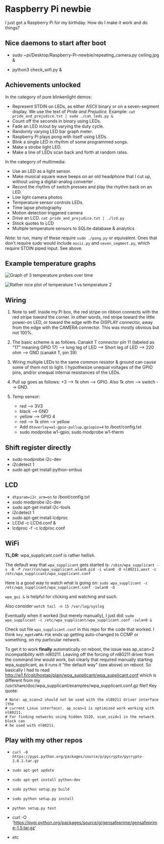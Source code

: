 Raspberry Pi newbie
========

I just got a Raspberry Pi for my birthday. How do I make it work and
do things?

Nice daemons to start after boot
--------
* sudo ~pi/Desktop/Raspberry-Pi-newbie/repeating_camera.py ceiling.jpg &

* python3 check_wifi.py &


Achievements unlocked
--------

In the category of pure blinkenlight demos:

* Represent STDIN on LEDs, as either ASCII binary or on a
  seven-segment display. We use the text of _Pride and Prejudice._
  Example: `cat pride_and_prejudice.txt | sudo ./cat_leds.py &`
* Count off the seconds in binary using LEDs.
* Fade an LED in/out by varying the duty cycle.
* Randomly varying LED bar graph meter.
* Raspberry Pi plays pong with itself using LEDs.
* Blink a single LED in rhythm of some programmed songs.
* Make a strobe light LED.
* Make a line of LEDs scan back and forth at random rates.

In the category of multimedia:

* Use an LED as a light sensor.
* Make musical square wave beeps on an old headphone that I cut up,
  without using a digital-analog converter .
* Record the rhythm of switch presses and play the rhythm back on an
  LED.
* Low light camera photos
* Temperature sensor controls LEDs.
* Time lapse photography
* Motion detection triggered camera
* Drive an LCD. `cat pride_and_prejudice.txt | ./lcd.py`
* Stock quotes to LCD
* Multiple temperature sensors to SQLite database & analytics

*Note:* to run, many of these require `sudo ./pong.py` or
equivalent. Ones that don't require sudo would include `ascii.py` and
`seven_segment.py`, which require STDIN piped input. See above.


Example temperature graphs
--------
![Graph of 3 temperature probes over time](https://dl.dropboxusercontent.com/u/38640281/github_img/threeTempVsTime.png)

![Rather nice plot of temperature 1 vs temperature 2](https://dl.dropboxusercontent.com/u/38640281/github_img/catbedVsRadiator.png)


Wiring
--------

1. Note to self. Inside my Pi box, the red stripe on ribbon connects
with the red stripe *toward* the corner. In other words, red stripe
toward the little power-on LED, or toward the edge with the DISPLAY
connector, away from the edge with the CAMERA connector. This was
mostly obvious but not 100%.

2. The basic scheme is as follows. Canakit T connector pin 11 (labeled
as "17" meaning GPIO 17) --> long leg of LED --> Short leg of LED -->
220 ohm --> GND (canakit T, pin 39)

3. Wiring multiple LEDs to the same common resistor & ground can cause
some of them not to light. I hypothesize unequal voltages of the GPIO
pins, and/or unequal internal resistances of the LEDs.

4. Pull up goes as follows: +3 --> 1k ohm --> GPIO. Also 1k ohm -->
switch --> GND.

5. Temp sensor: 
    * red --> 3V3
    * black --> GND
    * yellow --> GPIO 4
    * red --> 1k ohm --> yellow
    * Add `dtoverlay=w1-gpio-pullup,gpiopin=4` to /boot/config.txt
    * sudo modprobe w1-gpio; sudo modprobe w1-therm

Shift register directly
--------
* sudo modprobe i2c-dev
* i2cdetect 1
* sudo apt-get install python-smbus



LCD
--------
* `dtparam=i2c_arm=on` to /boot/config.txt
* sudo modprobe i2c-dev
* sudo apt-get install i2c-tools
* i2cdetect 1
* sudo apt-get install lcdproc
* LCDd -c LCDd.conf &
* lcdproc -f -c lcdproc.conf

WiFi
--------

**TL;DR:** wpa_supplicant.conf is rather hellish.



The default way that `wpa_supplicant` gets started is:
`/sbin/wpa_supplicant -s -B -P /var/run/wpa_supplicant.wlan0.pid -i
wlan0 -D nl80211,wext -c /etc/wpa_supplicant/wpa_supplicant.conf`

Here is a good way to watch what is going on: `sudo wpa_supplicant
-c /etc/wpa_supplicant/wpa_supplicant.conf -iwlan0 -d`

`wpa_gui &` is helpful for clicking and watching and such.

Also consider `watch tail -n 15 /var/log/syslog`

Eventually when it worked [but merely manually], I just did: `sudo
wpa_supplicant -c /etc/wpa_supplicant/wpa_supplicant.conf -iwlan0 &`

Check out file `wpa_supplicant.conf` in this repo for the code that
worked. I think `key_mgmt=WPA-PSK` ends up getting auto-changed to
CCMP or something, on my particular network.

To get it to work **finally** automatically on reboot, the issue was
ap_scan=2 incompatibility with nl80211. Leaving off the forcing of
nl80211 driver from the command line would work, but clearly that
required manually starting wpa_supplicant, as it runs it "the default
way" (see above) on reboot. So basically I had to read
http://w1.fi/cgit/hostap/plain/wpa_supplicant/wpa_supplicant.conf
which is different from my
/usr/share/doc/wpa_supplicant/examples/wpa_supplicant.conf.gz file!!
Key quote:

    # Note: ap_scan=2 should not be used with the nl80211 driver interface (the
    # current Linux interface). ap_scan=1 is optimized work working with nl80211.
    # For finding networks using hidden SSID, scan_ssid=1 in the network block can
    # be used with nl80211.


Play with my other repos
--------

* `curl -O https://pypi.python.org/packages/source/p/pycrypto/pycrypto-2.6.1.tar.gz`

* `sudo apt-get update`

* `sudo apt-get install python-dev`

* `sudo python setup.py build`

* `sudo python setup.py install`

* `python setup.py test`

* curl -O 'https://pypi.python.org/packages/source/g/gensafeprime/gensafeprime-1.5.tar.gz'

* etc
